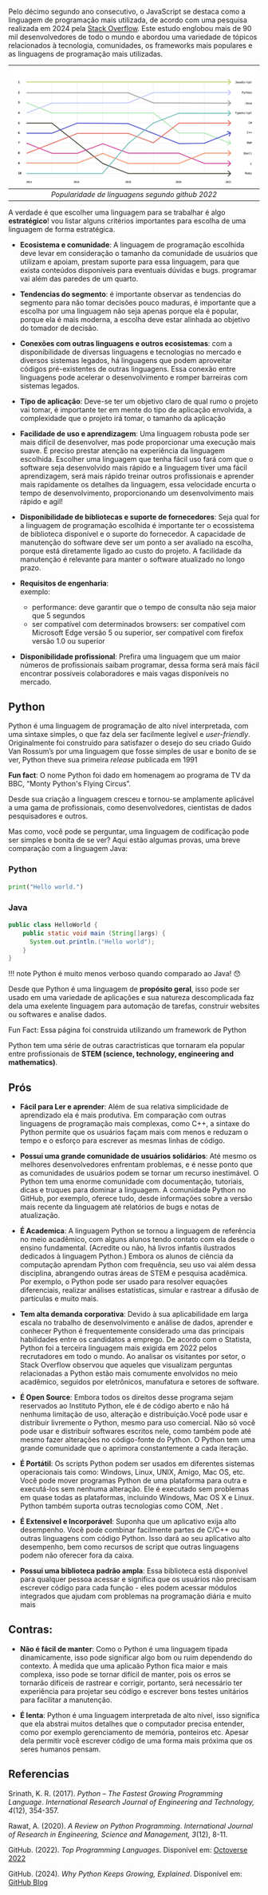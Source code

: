 Pelo décimo segundo ano consecutivo, o JavaScript se destaca como a linguagem de programação mais utilizada, de acordo com uma pesquisa realizada em 2024 pela [Stack Overflow](https://survey.stackoverflow.co/2024/technology#most-popular-technologies). Este estudo englobou mais de 90 mil desenvolvedores de todo o mundo e abordou uma variedade de tópicos relacionados à tecnologia, comunidades, os frameworks mais populares e as linguagens de programação mais utilizadas.

|![github language popularity 2022](assets/github_language_popularity_2022.png)  |
|:--:| 
| *Popularidade de linguagens segundo github 2022* |

A verdade é que escolher uma linguagem para se trabalhar é algo **estratégico**! vou listar alguns critérios importantes para escolha de uma linguagem de forma estratégica.

- **Ecosistema e comunidade**: A linguagem de programação escolhida deve levar em consideração o tamanho da comunidade de usuários que utilizam e apoiam, prestam suporte para essa linguagem, para que exista conteúdos disponíveis para eventuais dúvidas e bugs. programar vai além das paredes de um quarto.

- **Tendencias do segmento**: é importante observar as tendencias do segmento para não tomar decisões pouco maduras, é importante que a escolha por uma linguagem não seja apenas porque ela 
é popular, porque ela é mais moderna, a escolha deve estar alinhada ao objetivo do tomador de decisão.

- **Conexões com outras linguagens e outros ecosistemas**: com a disponibilidade de diversas linguagens e tecnologias no mercado e diversos sistemas legados, há linguagens que podem aproveitar códigos pré-existentes de outras linguagens. Essa conexão entre linguagens pode acelerar o desenvolvimento e romper barreiras com sistemas legados.


- **Tipo de aplicação**: Deve-se ter um objetivo claro de qual rumo o projeto vai tomar, é importante ter em mente do tipo de aplicação envolvida, a complexidade que o projeto irá tomar, o tamanho da aplicação 

- **Facilidade de uso e aprendizagem**: Uma linguagem robusta pode ser mais difícil de desenvolver, mas pode proporcionar uma execução mais suave. É preciso prestar atenção na experiência da linguagem escolhida. Escolher uma linguagem que tenha fácil uso fará com que o software seja desenvolvido mais rápido e a linguagem tiver uma fácil aprendizagem, será mais rápido treinar outros profissionais e aprender mais rapidamente os detalhes da linguagem, essa velocidade encurta o tempo de desenvolvimento, proporcionando um desenvolvimento mais rápido e agil!

- **Disponibilidade de bibliotecas e suporte de fornecedores**: Seja qual for a linguagem de programação escolhida é importante ter o ecossistema de biblioteca disponível e o suporte do fornecedor. A capacidade de manutenção do software deve ser um ponto a ser avaliado na escolha, porque está diretamente ligado ao custo do projeto. A facilidade da manutenção é relevante para manter o software atualizado no longo prazo.

- **Requisitos de engenharia**: <br> 
  exemplo:
    - performance: deve garantir que o tempo de consulta não seja maior que 5 segundos
    - ser compatível com determinados browsers: ser compatível com Microsoft Edge versão 5 ou superior, ser compatível com firefox versão 1.0 ou superior

- **Disponibilidade profissional**: Prefira uma linguagem que um maior números de profissionais saibam programar, dessa forma será mais fácil encontrar possiveis colaboradores e mais vagas disponíveis no mercado.


## **Python**

Python é uma linguagem de programação de alto nível interpretada, com uma sintaxe simples, o que faz dela ser facilmente legível e *user-friendly*. Originalmente foi construido para satisfazer o desejo do seu criado Guido Van Rossum’s por uma linguagem que fosse simples de usar e bonito de se ver, Python theve sua primeira *release* publicada em 1991

**Fun fact**: O nome Python foi dado em homenagem ao programa de TV da BBC, “Monty Python's Flying Circus”.

Desde sua criação a linguagem cresceu e tornou-se amplamente aplicável a uma gama de profissionais, como desenvolvedores, cientistas de dados pesquisadores e outros.

Mas como, você pode se perguntar, uma linguagem de codificação pode ser simples e bonita de se ver? Aqui estão algumas provas, uma breve comparação com a linguagem Java:


### Python

```python
print("Hello world.")
```
### Java
```java
public class HelloWorld {
    public static void main (String[]args) {
      System.out.println.("Hello world");
    }
}
```
!!! note
    Python é muito menos verboso quando comparado ao Java! 😯

Desde que Python é uma linguagem de **propósito geral**, isso pode ser usado em uma variedade de aplicações e sua natureza descomplicada faz dela uma exelente linguagem para automação de tarefas, construir websites ou softwares e analise dados.

Fun Fact: Essa página foi construida utilizando um framework de Python

Python tem uma série de outras caractristicas que tornaram ela popular entre profissionais de **STEM (science, technology, engineering and mathematics)**.

## **Prós**

- **Fácil para Ler e aprender**: Além de sua relativa simplicidade de aprendizado ela é mais produtiva. Em comparação com outras linguagens de programação mais complexas, como C++, a sintaxe do Python permite que os usuários façam mais com menos e reduzam o tempo e o esforço para escrever as mesmas linhas de código.

- **Possui uma grande comunidade de usuários solidários**: Até mesmo os melhores desenvolvedores enfrentam problemas, e é nesse ponto que as comunidades de usuários podem se tornar um recurso inestimável. O Python tem uma enorme comunidade com documentação, tutoriais, dicas e truques para dominar a linguagem. A comunidade Python no GitHub, por exemplo, oferece tudo, desde informações sobre a versão mais recente da linguagem até relatórios de bugs e notas de atualização.

- **É Academica**: A linguagem Python se tornou a linguagem de referência no meio acadêmico, com alguns alunos tendo contato com ela desde o ensino fundamental. (Acredite ou não, há livros infantis ilustrados dedicados à linguagem Python.) Embora os alunos de ciência da computação aprendam Python com frequência, seu uso vai além dessa disciplina, abrangendo outras áreas de STEM e pesquisa acadêmica. Por exemplo, o Python pode ser usado para resolver equações diferenciais, realizar análises estatísticas, simular e rastrear a difusão de partículas e muito mais.

- **Tem alta demanda corporativa**: Devido à sua aplicabilidade em larga escala no trabalho de desenvolvimento e análise de dados, aprender e conhecer Python é frequentemente considerado uma das principais habilidades entre os candidatos a emprego. De acordo com o Statista, Python foi a terceira linguagem mais exigida em 2022 pelos recrutadores em todo o mundo. 
Ao analisar os visitantes por setor, o Stack Overflow observou que aqueles que visualizam perguntas relacionadas a Python estão mais comumente envolvidos no meio acadêmico, seguidos por eletrônicos, manufatura e setores de software. 

- **É Open Source**: Embora todos os direitos desse programa sejam reservados ao
  Instituto Python, ele é de código aberto e não há nenhuma
  limitação de uso, alteração e distribuição.Você pode usar e distribuir livremente o Python, mesmo para uso comercial. Não só você pode usar e distribuir softwares escritos nele, como também pode até mesmo fazer alterações no código-fonte do Python. O Python tem uma grande comunidade que o aprimora constantemente a cada iteração. 

- **É Portátil**: Os scripts Python podem ser usados em diferentes sistemas operacionais
  tais como: Windows, Linux, UNIX, Amigo, Mac OS, etc. Você pode mover programas Python de uma plataforma para outra e executá-los sem nenhuma alteração. Ele é executado sem problemas em quase todas as plataformas, incluindo Windows, Mac OS X e Linux.  Python também suporta outras tecnologias como COM, .Net .

- **É Extensivel e Incorporável**: Suponha que um aplicativo exija alto desempenho. Você pode
  combinar facilmente partes de C/C++ ou outras linguagens com
  código Python. Isso dará ao seu aplicativo alto desempenho, bem como recursos de script que outras linguagens podem não oferecer fora da caixa.


- **Possui uma biblioteca padrão ampla**: Essa biblioteca está disponível para qualquer pessoa acessar e significa que os usuários não precisam escrever código para cada função - eles podem acessar módulos integrados que ajudam com problemas na programação diária e muito mais


## **Contras**:

- **Não é fácil de manter**: Como o Python é uma linguagem tipada dinamicamente, isso pode significar algo bom ou ruim dependendo do contexto. À medida que uma aplicaão Python fica maior e mais complexa, isso pode se tornar difícil de manter, pois os erros se tornarão difíceis de rastrear e corrigir, portanto, será necessário ter experiência para projetar seu código e escrever bons testes unitários para facilitar a manutenção. 

- **É lenta**: Python é uma linguagem interpretada de alto nível, isso significa que ela abstrai muitos detalhes que o computador precisa entender, como por exemplo gerenciamento de memória, ponteiros etc. Apesar dela permitir você escrever código de uma forma mais próxima que os seres humanos pensam.



## Referencias

 Srinath, K. R. (2017). *Python – The Fastest Growing Programming Language*. *International Research Journal of Engineering and Technology, 4*(12), 354-357.

Rawat, A. (2020). *A Review on Python Programming*. *International Journal of Research in Engineering, Science and Management, 3*(12), 8-11.



GitHub. (2022). *Top Programming Languages*. Disponível em: [Octoverse 2022](https://octoverse.github.com/2022/top-programming-languages)



GitHub. (2024). *Why Python Keeps Growing, Explained*. Disponível em: [GitHub Blog](https://github.blog/developer-skills/programming-languages-and-frameworks/why-python-keeps-growing-explained/)


